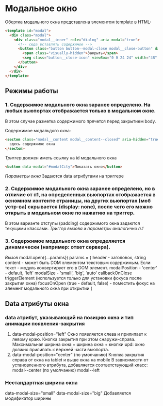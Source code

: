 # Модальное окно
Обертка модального окна представлена элементом template в HTML:

```html
<template id="modal">
  <div class="modal">
    <div class="modal__inner" role="dialog" aria-modal="true">
      <!-- сюда вставлять содержимое -->
      <button class="button button--modal-close modal__close-button" data-modal-close type="button">
        <span class="visually-hidden">Закрыть</span>
        <svg class="button__close-icon" viewBox="0 0 24 24" width="48" height="48" fill="none" stroke-linecap="round" aria-hidden="true"><path vector-effect="non-scaling-stroke" d="M7 7l10 10M7 17L17 7"/></svg>
      </button>
    </div>
  </div>
</template>
```


## Режимы работы

### 1. Содержимое модального окна заранее определено. На любых вьюпортах отображается только в модальном окне.
В этом случае разметка содержимого прячется перед закрытием body.

Содержимое модальдого окна:
```html
<secton class="modal__content modal__content--closed" aria-hidden="true" id="modalCity">
  здесь содержимое окна
</secton>
```

*Триггер*
должен иметь ссылку на id модального окна
```html
<button data-modal="#modalCity">Показать окно</button>
```

*Параметры окна*
Задаются data атрибутами на триггере



### 2. Содержимое модального окна заранее определено, но в отличие от п1, на определенных вьюпортах отображается в осномном контенте страницы, на других вьюпортах (моб устр-ва) скрывается (display: none), после чего его можно открыть в модальном окне по нажатию на триггер.
В этом варианте отступы (padding) содержимого окна задаются текущими классами.
*Триггер вызова и параметры аналогично п.1*



### 3. Содержимое модального окна определяется динамически (например: ответ сервера).
*Вызов*
modal.open({...params})
params = {
  header - заголовок, string
  content - может быть DOM элементом текстовым содержимым. Если текст - модуль конвертирует его в DOM элемент.
  modalPosition - 'center' - default, 'left'
  modalSize - 'small', 'big', 'auto'
  callbackOnClose
  triggerElement (используется только для установки фокуса после закрытия окна)
  focusOnOpen (true - default, false) - поместить фокус на элемент модального окна при открытии
}



## Data атрибуты окна

### data атрибут, указывающий на позицию окна и тип анимации появления-закрытия
1. data-modal-position="left"
Окно появляется слева и прилипает к левому краю. Кнопка закрытия при этом снаружи-справа.
Максимальная ширина окна = ширина окна + кнопки
upd: окно должно прилипать к верхней части вьюпорта.
2. data-modal-position="center" (по умолчанию)
Кнопка закрытия справа от окна на tablet и выше окна на mobile
В зависимости от установленного атрибута, добавляется соответствующий класс:
modal--center (по умолчанию)
modal--left


### Нестандартная ширина окна
data-modal-size="small"
data-modal-size="big"
Добавляется модификатор ширины
